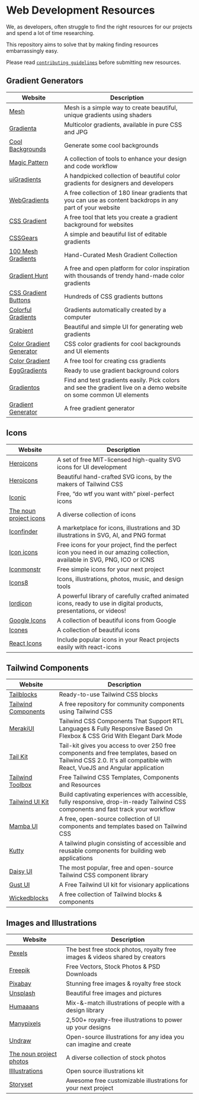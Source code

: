 # Web Development Resources

We, as developers, often struggle to find the right resources for our projects and spend a lot of time researching.

This repository aims to solve that by making finding resources embarrassingly easy.

Please read [`contributing guidelines`](./CONTRIBUTING.md) before submitting new resources.

## Gradient Generators

| Website                                                                | Description                                                                  |
| ---------------------------------------------------------------------- | ---------------------------------------------------------------------------- |
| [Mesh](https://meshgradient.com)                                       | Mesh is a simple way to create beautiful, unique gradients using shaders     |
| [Gradienta](https://gradienta.io)                                      | Multicolor gradients, available in pure CSS and JPG                          |
| [Cool Backgrounds](https://coolbackgrounds.io)                         | Generate some cool backgrounds                                               |
| [Magic Pattern](https://www.magicpattern.design/tools)                 | A collection of tools to enhance your design and code workflow               |
| [uiGradients](https://uigradients.com/)                                | A handpicked collection of beautiful color gradients for designers and developers               |
| [WebGradients](https://webgradients.com/)                              | A free collection of 180 linear gradients that you can use as content backdrops in any part of your website              |
| [CSS Gradient](https://cssgradient.io/)                                | A free tool that lets you create a gradient background for websites               |
| [CSSGears](https://gradients.cssgears.com/)                            | A simple and beautiful list of editable gradients               |
| [100 Mesh Gradients](https://www.meshgradients.design/)                | Hand-Curated Mesh Gradient Collection               |
| [Gradient Hunt](https://gradienthunt.com/)                             | A free and open platform for color inspiration with thousands of trendy hand-made color gradients               |
| [CSS Gradient Buttons](https://gradientbuttons.colorion.co/)           | Hundreds of CSS gradients buttons              |
| [Colorful Gradients](https://colorfulgradients.tumblr.com/)            | Gradients automatically created by a computer               |
| [Grabient](https://www.grabient.com/) | Beautiful and simple UI for generating web gradients               |
| [Color Gradient Generator](https://mybrandnewlogo.com/color-gradient-generator) | CSS color gradients for cool backgrounds and UI elements               |
| [Color Gradient](https://colorgradient.dev/)                                  | A free tool for creating css gradients               |
| [EggGradients](https://www.eggradients.com/)                                  | Ready to use gradient background colors               |
| [Gradientos](https://www.gradientos.app/)                                  | Find and test gradients easily. Pick colors and see the gradient live on a demo website on some common UI elements               |
| [Gradient Generator](https://colordesigner.io/gradient-generator)           | A free gradient generator               |

## Icons

| Website                                                                | Description                                                                  |
| ---------------------------------------------------------------------- | ---------------------------------------------------------------------------- |
| [Heroicons](https://heroicons.dev)                                     | A set of free MIT-licensed high-quality SVG icons for UI development     |
| [Heroicons](https://heroicons.com)                                     | Beautiful hand-crafted SVG icons, by the makers of Tailwind CSS                         |
| [Iconic](https://iconic.app)                                           | Free, “do wtf you want with” pixel-perfect icons                                               |
| [The noun project icons](https://thenounproject.com/browse/icons/term/free/)                 | A diverse collection of icons                |
| [Iconfinder](https://www.iconfinder.com)                                | A marketplace for icons, illustrations and 3D illustrations in SVG, AI, and PNG format               |
| [Icon icons](https://icon-icons.com)                              | Free icons for your project, find the perfect icon you need in our amazing collection, available in SVG, PNG, ICO or ICNS |
| [Iconmonstr](https://iconmonstr.com)                                | Free simple icons for your next project               |
| [Icons8](https://icons8.com)                            | Icons, illustrations, photos, music, and design tools               |
| [lordicon](https://lordicon.com)                | A powerful library of carefully crafted animated icons, ready to use in digital products, presentations, or videos!               |
| [Google Icons](https://fonts.google.com/icons)                             | A collection of beautiful icons from Google  |
| [Icones](https://icones.netlify.app)           | A collection of beautiful icons              |
| [React Icons](https://react-icons.github.io/react-icons/)            | Include popular icons in your React projects easily with react-icons               |

## Tailwind Components

| Website                                                                | Description                                                                  |
| ---------------------------------------------------------------------- | ---------------------------------------------------------------------------- |
| [Tailblocks](https://tailblocks.cc)                                    | Ready-to-use Tailwind CSS blocks     |
| [Tailwind Components](https://tailwindcomponents.com)                  | A free repository for community components using Tailwind CSS                         |
| [MerakiUI](https://merakiui.com)                                       | Tailwind CSS Components That Support RTL Languages & Fully Responsive Based On Flexbox & CSS Grid With Elegant Dark Mode                                               |
| [Tail Kit](https://www.tailwind-kit.com)                 | Tail-kit gives you access to over 250 free components and free templates, based on Tailwind CSS 2.0. It's all compatible with React, VueJS and Angular application                |
| [Tailwind Toolbox](https://www.tailwindtoolbox.com)                                | Free Tailwind CSS Templates, Components and Resources               |
| [Tailwind UI Kit](https://tailwinduikit.com)   | Build captivating experiences with accessible, fully responsive, drop-in-ready Tailwind CSS components and fast track your workflow |
| [Mamba UI](https://mambaui.com)                                | A free, open-source collection of UI components and templates based on Tailwind CSS               |
| [Kutty](https://kutty.netlify.app)                            | A tailwind plugin consisting of accessible and reusable components for building web applications              |
| [Daisy UI](https://daisyui.com)                | The most popular, free and open-source Tailwind CSS component library               |
| [Gust UI](https://www.gustui.com)                             | A Free Tailwind UI kit for visionary applications  |
| [Wickedblocks](https://wickedblocks.dev)           | A free collection of Tailwind blocks & components              |

## Images and Illustrations

| Website                                                                | Description                                                                  |
| ---------------------------------------------------------------------- | ---------------------------------------------------------------------------- |
| [Pexels](https://www.pexels.com)                                    | The best free stock photos, royalty free images & videos shared by creators     |
| [Freepik](https://www.freepik.com)                  | Free Vectors, Stock Photos & PSD Downloads                         |
| [Pixabay](https://pixabay.com)                                       | Stunning free images & royalty free stock                                               |
| [Unsplash](https://unsplash.com)                 | Beautiful free images and pictures                |
| [Humaaans](https://www.humaaans.com)                                | Mix-&-match illustrations of people with a design library               |
| [Manypixels](https://www.manypixels.co/gallery)   | 2,500+ royalty-free illustrations to power up your designs |
| [Undraw](https://undraw.co)                                | Open-source illustrations for any idea you can imagine and create               |
| [The noun project photos](https://thenounproject.com/browse/photos/term/free/)                            | A diverse collection of stock photos              |
| [Illlustrations](https://illlustrations.co)                | Open source illustrations kit               |
| [Storyset](https://storyset.com/)                             | Awesome free customizable illustrations for your next project  |

